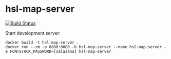 # hsl-map-server
[![Build Status](https://travis-ci.org/HSLdevcom/hsl-map-server.svg?branch=master)](https://travis-ci.org/HSLdevcom/hsl-map-server)

Start development server:

```
docker build -t hsl-map-server .
docker run --rm -p 8080:8080 -h hsl-map-server --name hsl-map-server -e FONTSTACK_PASSWORD=[salasana] hsl-map-server
```
